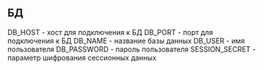 ## БД

DB_HOST - хост для подключения к БД
DB_PORT - порт для подключения к БД
DB_NAME - название базы данных
DB_USER - имя пользователя
DB_PASSWORD - пароль пользователя
SESSION_SECRET - параметр шифрования сессионных данных
